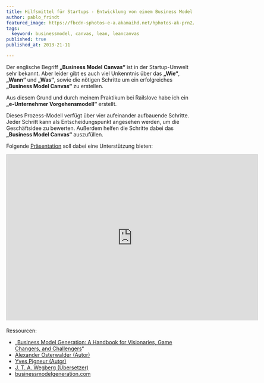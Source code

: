 ```yaml
---
title: Hilfsmittel für Startups - Entwicklung von einem Business Model Canvas
author: pablo_frindt
featured_image: https://fbcdn-sphotos-e-a.akamaihd.net/hphotos-ak-prn2/1465170_763550563670714_1253784169_n.jpg
tags:
  keyword: businessmodel, canvas, lean, leancanvas
published: true
published_at: 2013-21-11

---
```


Der englische Begriff __„Business Model Canvas“__ ist in der Startup-Umwelt sehr bekannt. Aber leider gibt es auch viel Unkenntnis über das __„Wie“__, __„Wann“__ und __„Was“__, sowie die nötigen Schritte um ein erfolgreiches __„Business Model Canvas“__ zu erstellen.

Aus diesem Grund und durch meinem Praktikum bei Railslove habe ich ein __„e-Unternehmer Vorgehensmodell“__ erstellt. 

Dieses Prozess-Modell verfügt über vier aufeinander aufbauende Schritte. Jeder Schritt kann als Entscheidungspunkt angesehen werden, um die Geschäftsidee zu bewerten. Außerdem helfen die Schritte dabei das __„Business Model Canvas“__ auszufüllen.

Folgende <a href="http://www.slideshare.net/pablofrindt/eunternehmer-ein-vorgehensmodell" target="_blank">Präsentation</a> soll dabei eine Unterstützung bieten:

<iframe src="http://www.slideshare.net/slideshow/embed_code/28518764" width="675" height="445" frameborder="1" marginwidth="0" marginheight="0" scrolling="no" style="border:1px solid #CCC;border-width:1px 1px 0;margin-bottom:5px" allowfullscreen></iframe> 

Ressourcen:
<ul>
  <li>„<a href="http://www.amazon.de/gp/product/0470876417/ref=as_li_ss_tl?ie=UTF8&camp=1638&creative=19454&creativeASIN=0470876417&linkCode=as2&tag=startplatz-21" target="_blank">Business Model Generation: A Handbook for Visionaries, Game Changers, and Challengers</a>“</li>
  <li><a href="http://www.amazon.de/s/ref=ntt_athr_dp_sr_1?_encoding=UTF8&field-author=Alexander%20Osterwalder&search-alias=books-de&sort=relevancerank" target="_blank">Alexander Osterwalder (Autor)</a></li>
  <li><a href="http://www.amazon.de/s/ref=ntt_athr_dp_sr_2?_encoding=UTF8&field-author=Yves%20Pigneur&search-alias=books-de&sort=relevancerank" target="_blank">Yves Pigneur (Autor)</a></li>
  <li><a href="http://www.amazon.de/s/ref=ntt_athr_dp_sr_3?_encoding=UTF8&field-author=J.%20T.%20A.%20Wegberg&search-alias=books-de&sort=relevancerank" target="_blank">J. T. A. Wegberg (Übersetzer)</a></li>
  <li><a href="http://www.businessmodelgeneration.com/" target="_blank">businessmodelgeneration.com</a></li>
</ul>